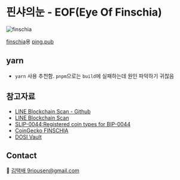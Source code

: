# 핀샤의눈 - EOF(Eye Of Finschia)

![finschia](https://assets.coingecko.com/coins/images/6450/large/FINSCHIA_coin_icon%28black%29.png?1685058330)

[finschia](https://finschia.network)용 [ping.pub](https://ping.pub)

## yarn

- `yarn` 사용 추천함. `pnpm`으로는 `build`에 실패하는데 원인 파악하기 귀찮음

## 참고자료

- [LINE Blockchain Scan - Github](https://github.com/line/line-blockchain-scan)
- [LINE Blockchain Scan](https://scan.blockchain.line.me/Finschia%20Mainnet)
- [SLIP-0044:Registered coin types for BIP-0044](https://github.com/satoshilabs/slips/blob/master/slip-0044.md)
- [CoinGecko FINSCHIA](https://www.coingecko.com/en/coins/fnsa)
- [DOSI Vault](https://vault.dosi.world)

## Contact

💌 [김택배 9riousen@gmail.com](mailto:9riousen@gmail.com)
